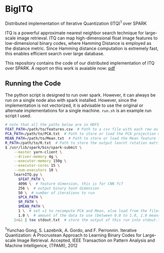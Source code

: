 # BigITQ
Distributed implementation of Iterative Quantization (ITQ)<sup>1</sup> over SPARK

ITQ is a powerful approximate nearest neighbor search technique for large-scale image retrieval. ITQ can map high-dimensional float image features to low-dimensional binary codes, where Hamming Distance is employed as the distance metric. Since Hamming distance computation is extremely fast, this enables efficient search over large database.

This repository contains the code of our distributed implementation of ITQ over SPARK. A report on this work is avaiable now: [pdf](https://github.com/rohitgirdhar/BigITQ/raw/master/report.pdf)

## Running the Code

The python script is designed to run over spark. However, it can always be run on a single node also with spark
installed. However, since the implementation is not vectorized, it is advisable to use the original or alternate
implementations for a single machine. `run.sh` is an example run script I used.

```bash
# note that all the paths below are in HDFS
FEAT_PATH=/path/to/features.csv  # Path to a csv file with each row as a feature vector
PCA_PATH=/path/to/PCA.txt  # Path to store or load the PCA projection matrix (CSV with delimiter=space)
MEAN_PATH=/path/to/Mean.txt  # Path to store or load the Mean feature from the data (CSV with delimiter=newline)
R_PATH=/path/to/R.txt  # Path to store the output learnt rotation matrix
$ /usr/lib/spark/bin/spark-submit \
    --master yarn-client \
    --driver-memory 4g \
    --executor-memory 150g \
    --executor-cores 15 \
    --num-executors 10 \
    learnITQ.py \
      $FEAT_PATH \
      4096 \  # feature dimension, this is for CNN fc7
      256 \  # output binary hash dimension
      50 \  # number of iterations to run
      $PCA_PATH \
      $R_PATH \
      $MEAN_PATH \
      1 \  # set =1 to recompute PCA and Mean, else load from the files
      1.0 \  # amount of the data to use (between 0.0 to 1.0, 1.0 means all the data)
    2>&1 | tee stdout.txt  # store the output of this run into stdout.txt 
```


<sup>1</sup>Yunchao Gong, S. Lazebnik, A. Gordo, and F. Perronnin. Iterative Quantization: A Procrustean Approach to Learning Binary Codes for Large-scale Image Retrieval. Accepted, IEEE Transaction on Pattern Analysis and Machine Intelligence, (TPAMI), 2012

